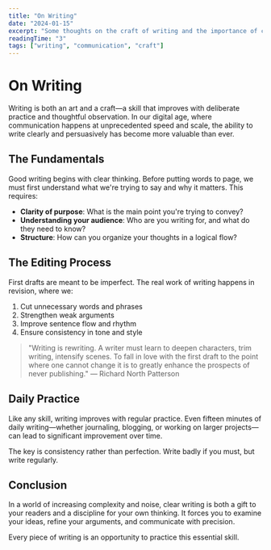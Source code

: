 ```yaml
---
title: "On Writing"
date: "2024-01-15"
excerpt: "Some thoughts on the craft of writing and the importance of clarity in communication."
readingTime: "3"
tags: ["writing", "communication", "craft"]
---
```


# On Writing

Writing is both an art and a craft—a skill that improves with deliberate practice and thoughtful observation. In our digital age, where communication happens at unprecedented speed and scale, the ability to write clearly and persuasively has become more valuable than ever.

## The Fundamentals

Good writing begins with clear thinking. Before putting words to page, we must first understand what we're trying to say and why it matters. This requires:

- **Clarity of purpose**: What is the main point you're trying to convey?
- **Understanding your audience**: Who are you writing for, and what do they need to know?
- **Structure**: How can you organize your thoughts in a logical flow?

## The Editing Process

First drafts are meant to be imperfect. The real work of writing happens in revision, where we:

1. Cut unnecessary words and phrases
2. Strengthen weak arguments
3. Improve sentence flow and rhythm
4. Ensure consistency in tone and style

> "Writing is rewriting. A writer must learn to deepen characters, trim writing, intensify scenes. To fall in love with the first draft to the point where one cannot change it is to greatly enhance the prospects of never publishing." — Richard North Patterson

## Daily Practice

Like any skill, writing improves with regular practice. Even fifteen minutes of daily writing—whether journaling, blogging, or working on larger projects—can lead to significant improvement over time.

The key is consistency rather than perfection. Write badly if you must, but write regularly.

## Conclusion

In a world of increasing complexity and noise, clear writing is both a gift to your readers and a discipline for your own thinking. It forces you to examine your ideas, refine your arguments, and communicate with precision.

Every piece of writing is an opportunity to practice this essential skill. 
